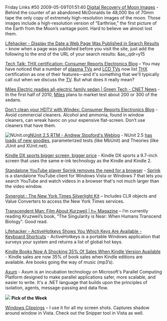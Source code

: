 Friday Links #50
2009-05-09T01:51:40
[Digital Recovery of Moon Images](http://kk.org/ct2/2009/05/digital-recovery-of-moon-image.php) - Behind the counter of an abandoned McDonalds lie 48,000 lbs of 70mm tape the only copy of extremely high-resolution images of the moon. Those images include a high-resolution version of “Earthrise,” the first picture of the Earth from the Moon’s vantage point. Hard to believe we almost lost them.

[Lifehacker - Display the Date a Web Page Was Published in Search Results](http://lifehacker.com/5239562/display-the-date-a-web-page-was-published-in-search-results) – know when a page was published before you visit the site, just add the following to the end of the URL of your search results: &as;_qdr=y15

[Tech Talk: THX certification: Consumer Reports Electronics Blog](http://blogs.consumerreports.org/electronics/2009/05/thxcertified-hdtvs-what-does-it-really-mean.html?EXTKEY=I72RSE0) – You may have noticed that a number of [plasma TVs](http://www.consumerreports.org/cro/electronics-computers/tvs-services/tvs/tv-guide/types/hdtv-types.htm#PLASMA_TVS) and [LCD TVs](http://www.consumerreports.org/cro/electronics-computers/tvs-services/tvs/tv-guide/types/hdtv-types.ht%0Am#LCD_TVS) now list [THX](http://www.thx.com/index.html) certification as one of their features—and it's something that we'll typically call out when we discuss the [TV](http://www.consumerreports.org/cro/electronics-computers/tvs-services/tvs/index.htm). But what does it really mean?

[Miles Electric readies all-electric family sedan | Green Tech - CNET News](http://news.cnet.com/8301-11128_3-10233481-54.html?part=rss&subj=news&tag=2547-1_3-0-20) - In the first half of 2010, [Miles](http://www.milesev.com/) plans to market test about 200 or 300 of the sedans.

[Don't clean your HDTV with Windex: Consumer Reports Electronics Blog](http://blogs.consumerreports.org/electronics/2009/05/dont-clean-your-hdtv-with-windex.html?EXTKEY=I72RSE0) - Avoid commercial cleaners. Alcohol and ammonia, found in window cleaners, can wreak havoc on your expensive flat-screen. Don’t use cleaners that have them.

![NUnit.org](http://nunit.com/img/logo.gif)[NUnit 2.5 RTM - Andrew Stopford's Weblog](http://weblogs.asp.net/astopford/archive/2009/05/05/nunit-2-5-rtm.aspx) - NUnit 2.5 [has loads of new goodies](http://nunit.com/blogs/?p=66), parameterized tests (like MbUnit) and Theories (like JUnit and XUnit.net).

[Kindle DX sports bigger screen, bigger price](http://www.macworld.com/article/140443/kindle_dx.html) - Kindle DX sports a 9.7-inch screen that uses the same e-ink technology as the Kindle and Kindle 2.

[Standalone YouTube player Sprink removes the need for a browser](http://www.downloadsquad.com/2009/05/06/standalone-youtube-player-sprink-removes-the-need-for-a-browser/) - [Sprink](http://www.redmondpie.com/a-wpf-based-youtube-client-for-windows/) is a standalone YouTube client for Windows Vista or Windows 7 that lets you search YouTube and watch videos in a browser that's not much larger than the video window.

[Synergist : The New York Times Silverlight Kit](http://blogs.msdn.com/synergist/archive/2009/05/05/the-new-york-times-silverlight-kit.aspx) – Includes CLR objects and Value Converters to access the New York Times services.

[Transcendent Man: Film About Kurzweil | h+ Magazine](http://hplusmagazine.com/articles/ai/transcendent-man-film-about-kurzweil) – I’m currently reading Kruzweil’s book, “The Singularity is Near: When Humans Transcend Biology". Good read.

[Lifehacker - ActiveHotkeys Shows You Which Keys Are Available - Keyboard Shortcuts](http://lifehacker.com/5243959/activehotkeys-shows-you-which-keys-are-available) - ActiveHotkeys is a portable Windows application that surveys your system and returns a list of global hot keys.

[Kindle Books Now A Shocking 35% Of Sales When Kindle Version Available](http://www.businessinsider.com/henry-blodget-kindle-sales-now-a-shocking-35-of-book-sales-when-kindle-version-available-2009-5) - Kindle sales are now 35% of book sales when Kindle editions are available. Are books going the way of music (mp3’s).

[Axum](http://msdn.microsoft.com/en-us/devlabs/dd795202.aspx) - Axum is an incubation technology on Microsoft's Parallel Computing Platform designed to make parallel applications safer, more scalable, and easier to write. It's a .NET language that builds upon the principles of isolation, agents, message-passing and data flow.

![](/content/images/blog/FridayLinks49_12B63/images.jpg) **Pick of the Week**

[Windows Clippings](http://weblogs.asp.net/kennykerr/archive/2005/09/30/426280.aspx) – I use it for all my screen shots. Captures shadow around window in Vista. Check out the Snipper tool in Vista as well.
